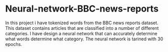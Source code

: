# Neural-network-BBC-news-reports

In this project i have tokenized words from the BBC news reports dataset. 
This dataset contains articles that are classified into a number of different categories. 
I have design a neural network that can accurately determine what words determine what category. 
The neural network is tarined with 30 epochs.
